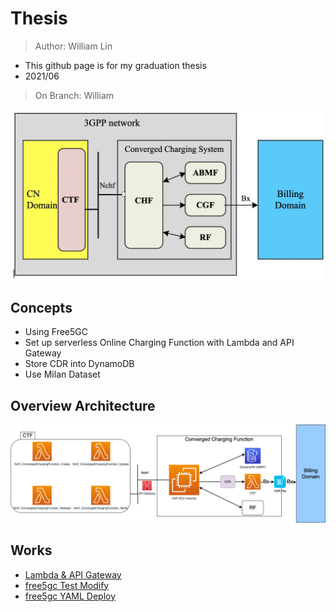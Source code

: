 # Thesis
> Author: William Lin

* This github page is for my graduation thesis
* 2021/06

> On Branch: William

<img src="image/converged_arch.jpg"/>

## Concepts
* Using Free5GC
* Set up serverless Online Charging Function with Lambda and API Gateway
* Store CDR into DynamoDB
* Use Milan Dataset

## Overview Architecture

<img src="image/OCFasAWS.png"/>

## Works
* [Lambda & API Gateway](https://github.com/williamlin0504/thesis/blob/main/Lambda%26APIGW.md)
* [free5gc Test Modify](https://github.com/williamlin0504/thesis/blob/main/free5gc_Test_Modify.md)
* [free5gc YAML Deploy](https://github.com/williamlin0504/thesis/blob/main/Cloudformation_Yaml.md)